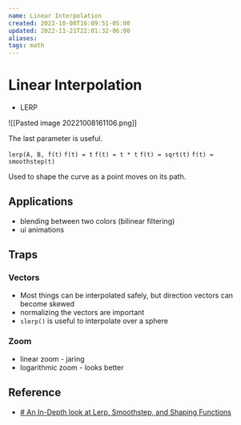 ```yaml
---
name: Linear Interpolation
created: 2022-10-08T16:09:51-05:00
updated: 2022-11-21T22:01:32-06:00
aliases: 
tags: math
---
```


# Linear Interpolation
- LERP

![[Pasted image 20221008161106.png]]

The last parameter is useful.

`lerp(A, B, f(t)`
`f(t) = t`
`f(t) = t * t`
`f(t) = sqrt(t)`
`f(t) = smoothstep(t)`

Used to shape the curve as a point moves on its path.

## Applications
 - blending between two colors (bilinear filtering)
 - ui animations

## Traps

### Vectors
- Most things can be interpolated safely, but direction vectors can become skewed
- normalizing the vectors are important
- `slerp()` is useful to interpolate over a sphere

### Zoom
- linear zoom - jaring
- logarithmic zoom - looks better

## Reference
- [# An In-Depth look at Lerp, Smoothstep, and Shaping Functions](https://www.youtube.com/watch?v=YJB1QnEmlTs)